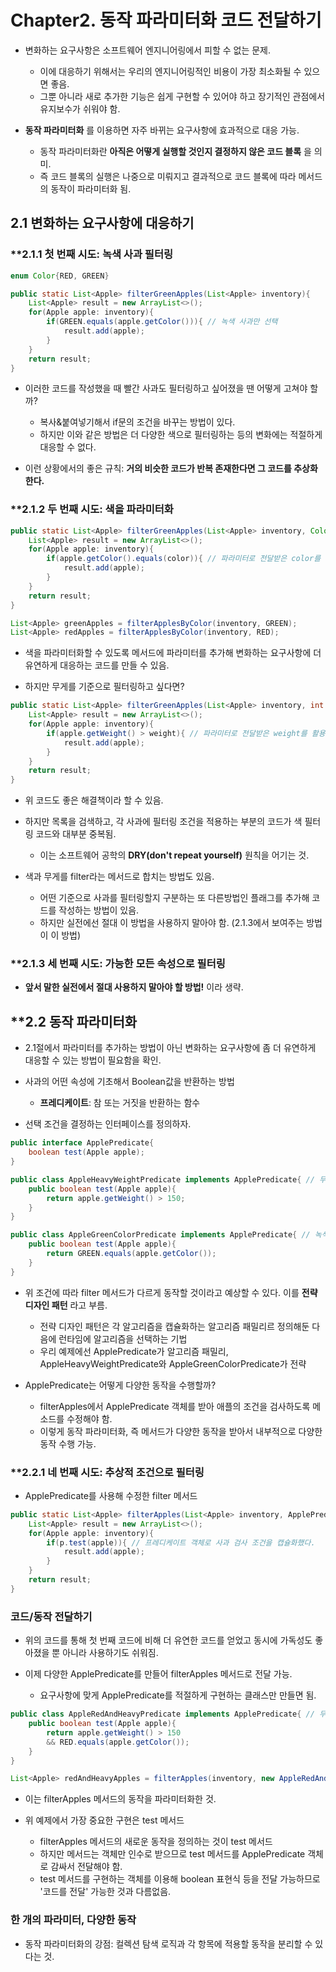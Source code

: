# Chapter2. 동작 파라미터화 코드 전달하기

* 변화하는 요구사항은 소프트웨어 엔지니어링에서 피할 수 없는 문제.

    * 이에 대응하기 위해서는 우리의 엔지니어링적인 비용이 가장 최소화될 수 있으면 좋음.
    * 그뿐 아니라 새로 추가한 기능은 쉽게 구현할 수 있어야 하고 장기적인 관점에서 유지보수가 쉬워야 함.

* __동작 파라미터화__ 를 이용하면 자주 바뀌는 요구사항에 효과적으로 대응 가능.

    * 동작 파라미터화란 __아직은 어떻게 실행할 것인지 결정하지 않은 코드 블록__ 을 의미.
    * 즉 코드 블록의 실행은 나중으로 미뤄지고 결과적으로 코드 블록에 따라 메서드의 동작이 파라미터화 됨.

## **2.1 변화하는 요구사항에 대응하기**
### **2.1.1 첫 번째 시도: 녹색 사과 필터링
```java
enum Color{RED, GREEN}

public static List<Apple> filterGreenApples(List<Apple> inventory){
    List<Apple> result = new ArrayList<>(); 
    for(Apple apple: inventory){
        if(GREEN.equals(apple.getColor())){ // 녹색 사과만 선택
            result.add(apple);
        }
    }
    return result;
}
```
* 이러한 코드를 작성했을 때 빨간 사과도 필터링하고 싶어졌을 땐 어떻게 고쳐야 할까?
    * 복사&붙여넣기해서 if문의 조건을 바꾸는 방법이 있다.
    * 하지만 이와 같은 방법은 더 다양한 색으로 필터링하는 등의 변화에는 적절하게 대응할 수 없다.

* 이런 상황에서의 좋은 규칙: __거의 비슷한 코드가 반복 존재한다면 그 코드를 추상화한다.__


### **2.1.2 두 번째 시도: 색을 파라미터화
```java
public static List<Apple> filterGreenApples(List<Apple> inventory, Color color){
    List<Apple> result = new ArrayList<>(); 
    for(Apple apple: inventory){
        if(apple.getColor().equals(color)){ // 파라미터로 전달받은 color를 활용해 선택
            result.add(apple);
        }
    }
    return result;
}

List<Apple> greenApples = filterApplesByColor(inventory, GREEN);
List<Apple> redApples = filterApplesByColor(inventory, RED);
```
* 색을 파라미터화할 수 있도록 메서드에 파라미터를 추가해 변화하는 요구사항에 더 유연하게 대응하는 코드를 만들 수 있음.

* 하지만 무게를 기준으로 필터링하고 싶다면?
```java
public static List<Apple> filterGreenApples(List<Apple> inventory, int weight){
    List<Apple> result = new ArrayList<>(); 
    for(Apple apple: inventory){
        if(apple.getWeight() > weight){ // 파라미터로 전달받은 weight를 활용해 선택
            result.add(apple);
        }
    }
    return result;
}
```
* 위 코드도 좋은 해결책이라 할 수 있음. 

* 하지만 목록을 검색하고, 각 사과에 필터링 조건을 적용하는 부분의 코드가 색 필터링 코드와 대부분 중복됨.
    * 이는 소프트웨어 공학의 __DRY(don't repeat yourself)__ 원칙을 어기는 것.

* 색과 무게를 filter라는 메서드로 합치는 방법도 있음.

    * 어떤 기준으로 사과를 필터링할지 구분하는 또 다른방법인 플래그를 추가해 코드를 작성하는 방법이 있음.
    * 하지만 실전에선 절대 이 방법을 사용하지 말아야 함. (2.1.3에서 보여주는 방법이 이 방법)


### **2.1.3 세 번째 시도: 가능한 모든 속성으로 필터링
* __앞서 말한 실전에서 절대 사용하지 말아야 할 방법!__ 이라 생략.


## **2.2 동작 파라미터화
* 2.1절에서 파라미터를 추가하는 방법이 아닌 변화하는 요구사항에 좀 더 유연하게 대응할 수 있는 방법이 필요함을 확인.

* 사과의 어떤 속성에 기초해서 Boolean값을 반환하는 방법
    * __프레디케이트__: 참 또는 거짓을 반환하는 함수

* 선택 조건을 결정하는 인터페이스를 정의하자.
```java
public interface ApplePredicate{
    boolean test(Apple apple);
}

public class AppleHeavyWeightPredicate implements ApplePredicate{ // 무거운 사과만 선택.
    public boolean test(Apple apple){
        return apple.getWeight() > 150;
    }
}

public class AppleGreenColorPredicate implements ApplePredicate{ // 녹색 사과만 선택.
    public boolean test(Apple apple){
        return GREEN.equals(apple.getColor());
    }
}
```
* 위 조건에 따라 filter 메서드가 다르게 동작할 것이라고 예상할 수 있다. 이를 __전략 디자인 패턴__ 라고 부름.

    * 전략 디자인 패턴은 각 알고리즘을 캡슐화하는 알고리즘 패밀리르 정의해둔 다음에 
    런타임에 알고리즘을 선택하는 기법
    * 우리 예제에선 ApplePredicate가 알고리즘 패밀리, AppleHeavyWeightPredicate와 
    AppleGreenColorPredicate가 전략

* ApplePredicate는 어떻게 다양한 동작을 수행할까?

    * filterApples에서 ApplePredicate 객체를 받아 애플의 조건을 검사하도록 메소드를 수정해야 함.
    * 이렇게 동작 파라미터화, 즉 메서드가 다양한 동작을 받아서 내부적으로 다양한 동작 수행 가능.

### **2.2.1 네 번째 시도: 추상적 조건으로 필터링
* ApplePredicate를 사용해 수정한 filter 메서드
```java
public static List<Apple> filterApples(List<Apple> inventory, ApplePredicate p){
    List<Apple> result = new ArrayList<>(); 
    for(Apple apple: inventory){
        if(p.test(apple)){ // 프레디케이트 객체로 사과 검사 조건을 캡슐화했다.
            result.add(apple);
        }
    }
    return result;
}
```
### **코드/동작 전달하기**
* 위의 코드를 통해 첫 번째 코드에 비해 더 유연한 코드를 얻었고 동시에 
가독성도 좋아졌을 뿐 아니라 사용하기도 쉬워짐.

* 이제 다양한 ApplePredicate를 만들어 filterApples 메서드로 전달 가능.

    * 요구사항에 맞게 ApplePredicate를 적절하게 구현하는 클래스만 만들면 됨.
```java
public class AppleRedAndHeavyPredicate implements ApplePredicate{ // 무겁고 빨간 사과 선택.
    public boolean test(Apple apple){
        return apple.getWeight() > 150
        && RED.equals(apple.getColor());
    }
}

List<Apple> redAndHeavyApples = filterApples(inventory, new AppleRedAndHeavyPredicate());
```
* 이는 filterApples 메서드의 동작을 파라미터화한 것.

* 위 예제에서 가장 중요한 구현은 test 메서드

    * filterApples 메서드의 새로운 동작을 정의하는 것이 test 메서드
    * 하지만 메서드는 객체만 인수로 받으므로 test 메서드를 ApplePredicate 객체로 감싸서 전달해야 함.
    * test 메서드를 구현하는 객체를 이용해 boolean 표현식 등을 전달 가능하므로 '코드를 전달' 가능한 것과 다름없음.

### **한 개의 파라미터, 다양한 동작**
* 동작 파라미터화의 강점: 컬렉션 탐색 로직과 각 항목에 적용할 동작을 분리할 수 있다는 것.

